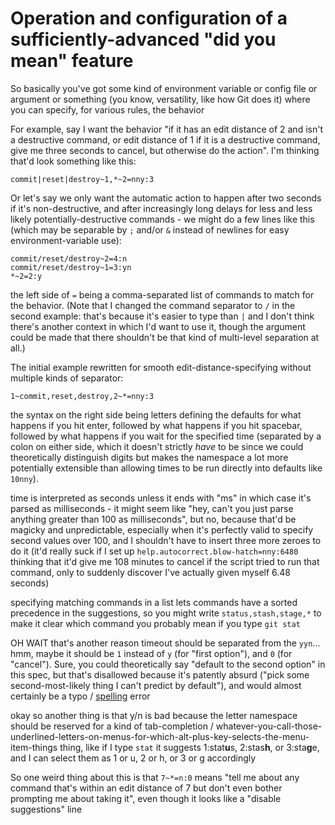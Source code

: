 # Operation and configuration of a sufficiently-advanced "did you mean" feature

So basically you've got some kind of environment variable or config file or argument or something (you know, versatility, like how Git does it) where you can specify, for various rules, the behavior

For example, say I want the behavior "if it has an edit distance of 2 and isn't a destructive command, or edit distance of 1 if it is a destructive command, give me three seconds to cancel, but otherwise do the action". I'm thinking that'd look something like this:

```
commit|reset|destroy~1,*~2=nny:3
```

Or let's say we only want the automatic action to happen after two seconds if it's non-destructive, and after increasingly long delays for less and less likely potentially-destructive commands - we might do a few lines like this (which may be separable by `;` and/or `&` instead of newlines for easy environment-variable use):

```
commit/reset/destroy~2=4:n
commit/reset/destroy~1=3:yn
*~2=2:y
```

the left side of `=` being a comma-separated list of commands to match for the behavior. (Note that I changed the command separator to `/` in the second example: that's because it's easier to type than `|` and I don't think there's another context in which I'd want to use it, though the argument could be made that there shouldn't be that kind of multi-level separation at all.)

The initial example rewritten for smooth edit-distance-specifying without multiple kinds of separator:

```
1~commit,reset,destroy,2~*=nny:3
```

the syntax on the right side being letters defining the defaults for what happens if you hit enter, followed by what happens if you hit spacebar, followed by what happens if you wait for the specified time (separated by a colon on either side, which it doesn't strictly *have* to be since we could theoretically distinguish digits but makes the namespace a lot more potentially extensible than allowing times to be run directly into defaults like `10nny`).

time is interpreted as seconds unless it ends with "ms" in which case it's parsed as milliseconds - it might seem like "hey, can't you just parse anything greater than 100 as milliseconds", but no, because that'd be magicky and unpredictable, especially when it's perfectly valid to specify second values over 100, and I shouldn't have to insert three more zeroes to do it (it'd really suck if I set up `help.autocorrect.blow-hatch=nny:6480` thinking that it'd give me 108 minutes to cancel if the script tried to run that command, only to suddenly discover I've actually given myself 6.48 seconds)

specifying matching commands in a list lets commands have a sorted precedence in the suggestions, so you might write `status,stash,stage,*` to make it clear which command you probably mean if you type `git stat`

OH WAIT that's another reason timeout should be separated from the `yyn`... hmm, maybe it should be `1` instead of `y` (for "first option"), and `0` (for "cancel"). Sure, you could theoretically say "default to the second option" in this spec, but that's disallowed because it's patently absurd ("pick some second-most-likely thing I can't predict by default"), and would almost certainly be a typo / [spelling][] error

okay so another thing is that y/n is bad because the letter namespace should be reserved for a kind of tab-completion / whatever-you-call-those-underlined-letters-on-menus-for-which-alt-plus-key-selects-the-menu-item-things thing, like if I type `stat` it suggests 1:stat**u**s, 2:stas**h**, or 3:sta**g**e, and I can select them as 1 or u, 2 or h, or 3 or g accordingly

So one weird thing about this is that `7~*=n:0` means "tell me about any command that's within an edit distance of 7 but don't even bother prompting me about taking it", even though it looks like a "disable suggestions" line

[Spelling]: 978ff8a3-3814-4825-9101-bb08ca7b23ae.md
